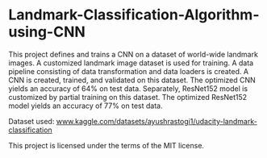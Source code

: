 # Landmark-Classification-Algorithm-using-CNN

This project defines and trains a CNN on a dataset of world-wide landmark images. A customized landmark image dataset is used for training. A data pipeline consisting of data transformation and data loaders is created. A CNN is created, trained, and validated on this dataset. The optimized CNN yields an accuracy of 64% on test data. Separately, ResNet152 model is customized by partial training on this dataset. The optimized ResNet152 model yields an accuracy of 77% on test data.

Dataset used: www.kaggle.com/datasets/ayushrastogi1/udacity-landmark-classification

This project is licensed under the terms of the MIT license.
